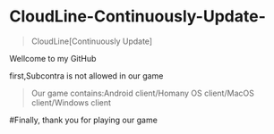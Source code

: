 # CloudLine-Continuously-Update-
>CloudLine[Continuously Update]

Wellcome to my GitHub

first,Subcontra is not allowed in our game

>Our game contains:Android client/Homany OS client/MacOS client/Windows client

#Finally, thank you for playing our game
